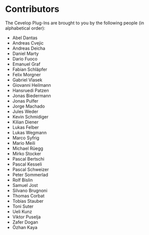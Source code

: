 # Contributors

The Cevelop Plug-Ins are brought to you by the following people (in alphabetical order):

* Abel Dantas
* Andreas Cvejic
* Andreas Deicha
* Daniel Marty
* Dario Fuoco
* Emanuel Graf
* Fabian Schläpfer
* Felix Morgner
* Gabriel Vlasek
* Giovanni Heilmann
* Hansruedi Patzen
* Jonas Biedermann
* Jonas Pulfer
* Jorge Machado
* Jules Weder
* Kevin Schmidiger
* Kilian Diener
* Lukas Felber
* Lukas Wegmann
* Marco Syfrig
* Mario Meili
* Michael Rüegg
* Mirko Stocker
* Pascal Bertschi
* Pascal Kesseli
* Pascal Schweizer
* Peter Sommerlad
* Rolf Bislin
* Samuel Jost
* Silvano Brugnoni
* Thomas Corbat
* Tobias Stauber
* Toni Suter
* Ueli Kunz
* Viktor Puselja
* Zafer Dogan
* Özhan Kaya